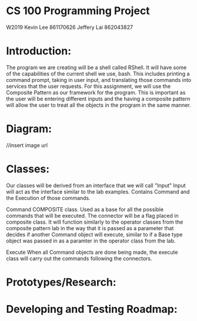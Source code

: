 # CS 100 Programming Project
W2019 
Kevin Lee 861170626
Jeffery Lai 862043827

# Introduction:
The program we are creating will be a shell called RShell. It will have some of the capabilities of the current shell we use, bash. This includes printing a command prompt, taking in user input, and translating those commands into services that the user requests. For this assignment, we will use the Composite Pattern as our framework for the program. This is important as the user will be entering different inputs and the having a composite pattern will allow the user to treat all the objects in the program in the same manner.
# Diagram:
//insert image url
# Classes:
Our classes will be derived from an interface that we will call "Input"
Input
    will act as the interface similar to the lab examples. Contains Command and the Execution of those commands.

Command 
    COMPOSITE class. Used as a base for all the possible commands that will be executed.
The connector will be a flag placed in composite class. It will function similarly to the operator classes from the composite pattern lab in the way that it is passed as a parameter that decides if another Command object will execute, similar to if a Base type object was passed in as a paramter in the operator class from the lab.

Execute
    When all Command objects are done being made, the execute class will carry out the commands following the connectors. 
# Prototypes/Research:

# Developing and Testing Roadmap:

